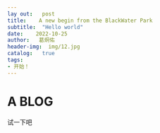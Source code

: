 ```yaml
---
lay out:   post
title:    A new begin from the BlackWater Park
subtitle:  "Hello world"
date:    2022-10-25
author:   葛炯佑
header-img:  img/12.jpg
catalog:   true
tags:
- 开始！
---
```


# A BLOG
试一下吧

